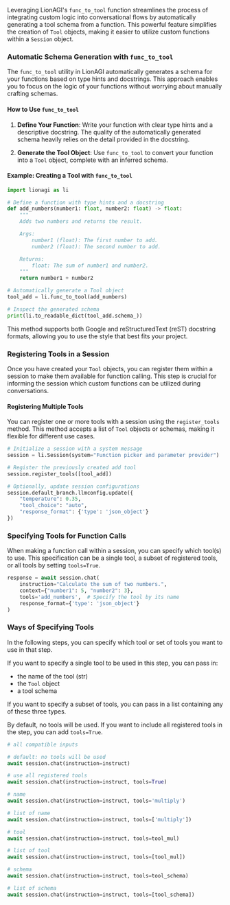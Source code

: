 
Leveraging LionAGI's `func_to_tool` function streamlines the process of integrating custom logic into conversational flows by automatically generating a tool schema from a function. This powerful feature simplifies the creation of `Tool` objects, making it easier to utilize custom functions within a `Session` object.

### Automatic Schema Generation with `func_to_tool`

The `func_to_tool` utility in LionAGI automatically generates a schema for your functions based on type hints and docstrings. This approach enables you to focus on the logic of your functions without worrying about manually crafting schemas.

#### How to Use `func_to_tool`

1. **Define Your Function**: Write your function with clear type hints and a descriptive docstring. The quality of the automatically generated schema heavily relies on the detail provided in the docstring.

2. **Generate the Tool Object**: Use `func_to_tool` to convert your function into a `Tool` object, complete with an inferred schema.

#### Example: Creating a Tool with `func_to_tool`

```python
import lionagi as li

# Define a function with type hints and a docstring
def add_numbers(number1: float, number2: float) -> float:
    """
    Adds two numbers and returns the result.

    Args:
        number1 (float): The first number to add.
        number2 (float): The second number to add.

    Returns:
        float: The sum of number1 and number2.
    """
    return number1 + number2

# Automatically generate a Tool object
tool_add = li.func_to_tool(add_numbers)

# Inspect the generated schema
print(li.to_readable_dict(tool_add.schema_))
```

This method supports both Google and reStructuredText (reST) docstring formats, allowing you to use the style that best fits your project.

### Registering Tools in a Session

Once you have created your `Tool` objects, you can register them within a session to make them available for function calling. This step is crucial for informing the session which custom functions can be utilized during conversations.

#### Registering Multiple Tools

You can register one or more tools with a session using the `register_tools` method. This method accepts a list of `Tool` objects or schemas, making it flexible for different use cases.

```python
# Initialize a session with a system message
session = li.Session(system="Function picker and parameter provider")

# Register the previously created add tool
session.register_tools([tool_add])

# Optionally, update session configurations
session.default_branch.llmconfig.update({
    "temperature": 0.35,
    "tool_choice": "auto", 
    "response_format": {'type': 'json_object'}
})
```

### Specifying Tools for Function Calls

When making a function call within a session, you can specify which tool(s) to use. This specification can be a single tool, a subset of registered tools, or all tools by setting `tools=True`.

```python
response = await session.chat(
    instruction="Calculate the sum of two numbers.",
    context={"number1": 5, "number2": 3},
    tools='add_numbers',  # Specify the tool by its name
    response_format={'type': 'json_object'}
)
```




### Ways of Specifying Tools

In the following steps, you can specify which tool or set of tools you
want to use in that step.

If you want to specify a single tool to be used in this step, you can
pass in:

-   the name of the tool (str)
-   the `Tool` object
-   a tool schema

If you want to specify a subset of tools, you can pass in a list
containing any of these three types.

By default, no tools will be used. If you want to include all registered
tools in the step, you can add `tools=True`.

``` python
# all compatible inputs

# default: no tools will be used
await session.chat(instruction=instruct)

# use all registered tools
await session.chat(instruction=instruct, tools=True)

# name
await session.chat(instruction=instruct, tools='multiply')

# list of name
await session.chat(instruction=instruct, tools=['multiply'])

# tool
await session.chat(instruction=instruct, tools=tool_mul)

# list of tool
await session.chat(instruction=instruct, tools=[tool_mul])

# schema
await session.chat(instruction=instruct, tools=tool_schema)

# list of schema
await session.chat(instruction=instruct, tools=[tool_schema])
```
